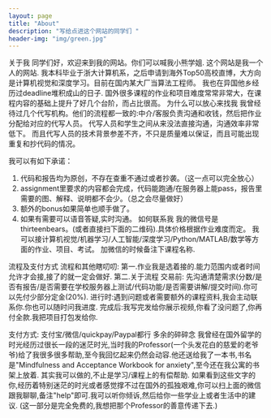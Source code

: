 ```yaml
---
layout: page
title: "About"
description: "写给点进这个网站的同学们 " 
header-img: "img/green.jpg"
---
```


关于我
同学们好，欢迎来到我的网站。你们可以喊我小熊学姐.
这个网站是我一个人的网站.
我本科毕业于浙大计算机系，之后申请到海外Top50高校直博，大方向是计算机视觉和深度学习。目前在国内某大厂当算法工程师。
我也在异国他乡经历过deadline堆积成山的日子. 国外很多课程的作业和项目难度常常非常大，在课程内容的基础上提升了好几个台阶，而占比很高。
为什么可以放心来找我
我曾经待过几个代写机构。他们的流程都一致的:中介/客服负责沟通和收钱，然后把作业分配给对应的代写人员。
代写人员和学生之间从来没法直接沟通，沟通效率非常低下。
而且代写人员的技术背景参差不齐，不只是质量难以保证，而且可能出现重复和抄代码的情况。

我可以有如下承诺：
1. 代码和报告均为原创，不存在查重不通过或者抄袭。（这一点可以完全放心） 
2. assignment里要求的内容都会完成，代码能跑通/在服务器上能pass，报告里需要的图、解释、说明都不会少。（总之会尽量做好）
 3. 额外的bonus如果简单也顺手做了。
4. 如果有需要可以语音答疑,实时沟通。
如何联系我
我的微信号是thirteenbears。(或者直接扫下面的二维码).具体价格根据作业难度而定。
我可以接计算机视觉/机器学习/人工智能/深度学习/Python/MATLAB/数学等方面的作业、项目、考试。
加微信的时候备注下课程名称.

流程及支付方式
流程和其他瞎叨叨:
第一.作业我是选着接的.能力范围内或者时间允许才会接,接了的就一定会做好. 
第二.关于流程
交易前: 先沟通清楚需求(分数/是否有报告/是否需要在学校服务器上测试/代码功能/是否需要讲解/提交时间).你可以先付少部分定金(20%).
进行时:遇到问题或者需要额外的课程资料,我会主动联系你.你也可以随时问我进度.
完成后:我写完发给你展示视频,你看了没问题了,你再付全款.我把项目打包发给你.

支付方式:
支付宝/微信/quickpay/Paypal都行
多余的碎碎念
我曾经在国外留学的时光经历过很长一段的迷茫时光,当时我的Professor(一个头发花白的慈爱的老爷爷)给了我很多很多帮助,至今我回忆起来仍然会动容.他还送给我了一本书,书名是"Mindfulness and Acceptance Workbook for anxiety",至今还在我公寓的书架上放着.
其实我可以做的,不止是学习/课程上的有偿帮助.
如果看到这些文字的你,经历着特别迷茫的时光或者感觉撑不过在国外的孤独艰难,你可以扫上面的微信跟我聊聊,备注"help"即可.我可以听你倾诉,然后给你一些学业上或者生活中的建议. (这一部分是完全免费的,我想把那个Professor的善意传递下去.)




